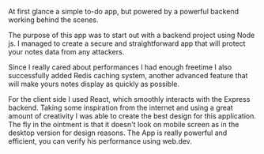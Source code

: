 

At first glance a simple to-do app, but powered by a powerful backend working behind the scenes.

The purpose of this app was to start out with a backend project using Node js.
I managed to create a secure and straightforward app that will protect your notes data from any attackers.

Since I really cared about performances I had enough freetime I also successfully added Redis caching system, another advanced feature that will make yours notes display as quickly as possible. 

For the client side I used React, which smoothly interacts with the Express backend. Taking some inspiration from the internet and using a great amount of creativity I was able to create the best design for this application. The fly in the ointment is that it doesn't look on mobile screen as in the desktop version for design reasons. 
The App is really powerful and efficient, you can verify his performance using  web.dev.
